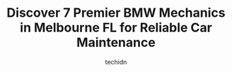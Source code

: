 ---
layout: ampstory
image: https://images.unsplash.com/photo-1608315397378-2c9895eade16?ixlib=rb-4.0.3&ixid=MnwxMjA3fDB8MHxwaG90by1wYWdlfHx8fGVufDB8fHx8&auto=format&fit=crop&w=640&h=853&q=80
author: techidn
featured: false
description: When it comes to maintaining and repairing your vehicle in Melbourne FL, USA, you deserve nothing but the best. Thats why the 7 best BMW Mechanic in the area are here to offer their experti
title: Discover 7 Premier BMW Mechanics in Melbourne FL for Reliable Car Maintenance
cover:
   title: Discover 7 Premier BMW Mechanics in Melbourne FL for Reliable Car Maintenance
   subtitle: Rickpate
   background: https://images.unsplash.com/photo-1608315397378-2c9895eade16?ixlib=rb-4.0.3&ixid=MnwxMjA3fDB8MHxwaG90by1wYWdlfHx8fGVufDB8fHx8&auto=format&fit=crop&w=640&h=853&q=80

pages: 
 - layout: thirds
   top: <h1>#1 Kendall Automotive Center</h1>
   bottom: "<p>Heres a 5-star review for Kendall Automotive-I recently took my wifes 2014 Toyota Camry to Kendall Automotive for some much-needed maintenance and repairs, and I couldn</p>"
   background: https://www.knot35.com/toplist/wp-content/uploads/2023/06/best-bmw-mechanic-1-in-melbourne-fl-1685831754.jpeg
   backgroundblur: true
 - layout: thirds
   top: <h1>#2 Assured Auto Works - Auto Repair Service for Honda, Acura, Toyota, Subaru and Lexus Vehicles in Melbourne FL</h1>
   bottom: "<p>4451 Enterprise Ct Suite N, Melbourne, FL 32934, United States</p>"
   background: https://www.knot35.com/toplist/wp-content/uploads/2023/06/best-bmw-mechanic-2-in-melbourne-fl-1685831755.jpeg
   cta:
      link: https://www.knot35.com/toplist/discover-7-premier-bmw-mechanics-in-melbourne-fl-for-reliable-car-maintenance/
      text: Discover 7 Premier BMW Mechanics in Melbourne FL for Reliable Car Maintenance
 - layout: thirds
   top: <h1>#3 SONNYS AUTOMOTIVE SERVICE CENTER</h1>
   bottom: "<p>2060 N Wickham Rd, Melbourne, FL 32935, United States</p>"
   background: https://www.knot35.com/toplist/wp-content/uploads/2023/06/best-bmw-mechanic-3-in-melbourne-fl-1685831755.jpeg
   cta:
      link: https://www.knot35.com/toplist/discover-7-premier-bmw-mechanics-in-melbourne-fl-for-reliable-car-maintenance/
      text: Discover 7 Premier BMW Mechanics in Melbourne FL for Reliable Car Maintenance
 - layout: thirds
   top: <h1>#4 Melbourne Motorsports</h1>
   bottom: "<p>7622 Ellis Rd, Melbourne, FL 32904, United States</p>"
   background: https://images.unsplash.com/photo-1613843873231-1447db182f97?ixlib=rb-4.0.3&ixid=MnwxMjA3fDB8MHxwaG90by1wYWdlfHx8fGVufDB8fHx8&auto=format&fit=crop&w=640&h=853&q=80
   cta:
      link: https://www.knot35.com/toplist/discover-7-premier-bmw-mechanics-in-melbourne-fl-for-reliable-car-maintenance/
      text: Discover 7 Premier BMW Mechanics in Melbourne FL for Reliable Car Maintenance
 - layout: thirds
   top: <h1>#5 Robs Euro Werks</h1>
   bottom: "<p>855 S Wickham Rd, West Melbourne, FL 32904, United States</p>"
   background: https://images.unsplash.com/photo-1489648022186-8f49310909a0?ixlib=rb-4.0.3&ixid=MnwxMjA3fDB8MHxwaG90by1wYWdlfHx8fGVufDB8fHx8&auto=format&fit=crop&w=640&h=853&q=80
   cta:
      link: https://www.knot35.com/toplist/discover-7-premier-bmw-mechanics-in-melbourne-fl-for-reliable-car-maintenance/
      text: Discover 7 Premier BMW Mechanics in Melbourne FL for Reliable Car Maintenance
 - layout: thirds
   top: <h1>#6 Foreign Car Clinic</h1>
   bottom: "<p>2101 Aurora Rd, Melbourne, FL 32935, United States</p>"
   background: https://images.unsplash.com/photo-1489694553447-4c9339da310d?ixlib=rb-4.0.3&ixid=MnwxMjA3fDB8MHxwaG90by1wYWdlfHx8fGVufDB8fHx8&auto=format&fit=crop&w=640&h=853&q=80
   cta:
      link: https://www.knot35.com/toplist/discover-7-premier-bmw-mechanics-in-melbourne-fl-for-reliable-car-maintenance/
      text: Discover 7 Premier BMW Mechanics in Melbourne FL for Reliable Car Maintenance
 - layout: thirds
   top: <h1>#7 Vlads Autobahn</h1>
   bottom: "<p>354 West Dr, Melbourne, FL 32904, United States</p>"
   background: https://images.unsplash.com/photo-1608411404720-c8f0417bcdba?ixlib=rb-4.0.3&ixid=MnwxMjA3fDB8MHxwaG90by1wYWdlfHx8fGVufDB8fHx8&auto=format&fit=crop&w=640&h=853&q=80
   cta:
      link: https://www.knot35.com/toplist/discover-7-premier-bmw-mechanics-in-melbourne-fl-for-reliable-car-maintenance/
      text: Discover 7 Premier BMW Mechanics in Melbourne FL for Reliable Car Maintenance
 - layout: thirds
   middle: Continue reading...
   background: https://images.unsplash.com/photo-1604871000636-074fa5117945?ixlib=rb-4.0.3&ixid=MnwxMjA3fDB8MHxwaG90by1wYWdlfHx8fGVufDB8fHx8&auto=format&fit=crop&w=640&h=853&q=80
   cta:
      link: https://www.knot35.com/toplist/discover-7-premier-bmw-mechanics-in-melbourne-fl-for-reliable-car-maintenance/
      text: Discover 7 Premier BMW Mechanics in Melbourne FL for Reliable Car Maintenance
      
---